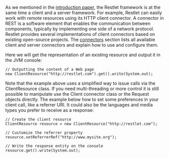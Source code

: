 As we mentioned in the [introduction paper](/about/introduction), the
Restlet framework is at the same time a client and a server framework.
For example, Restlet can easily work with remote resources using its
HTTP client connector. A connector in REST is a software element that
enables the communication between components, typically by implementing
one side of a network protocol. Restlet provides several implementations
of client connectors based on existing open-source projects. The
[connectors](connectors) section lists all available client and server
connectors and explain how to use and configure them.

Here we will get the representation of an existing resource and output
it in the JVM console:

<pre class="language-java"><code class="language-java">// Outputting the content of a Web page
new ClientResource("http://restlet.com").get().write(System.out);
</code></pre>

Note that the example above uses a simplified way to issue calls via the
ClientResource class. If you need multi-threading or more control it is
still possible to manipulate use the Client connector class or the
Request objects directly. The example below how to set some preferences
in your client call, like a referrer URI. It could also be the languages
and media types you prefer to receive as a response:

<pre class="language-java"><code class="language-java">// Create the client resource
ClientResource resource = new ClientResource("http://restlet.com");

// Customize the referrer property
resource.setReferrerRef("http://www.mysite.org");

// Write the response entity on the console
resource.get().write(System.out);
</code></pre>
